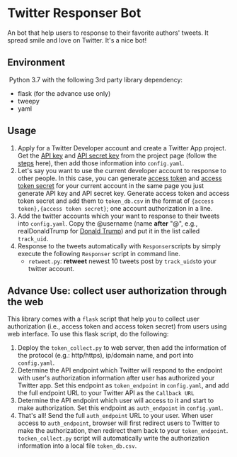 # Twitter Responser Bot

An bot that help users to response to their favorite authors' tweets. It spread smile and love on Twitter. It's a nice bot!

## Environment

​	Python 3.7 with the following 3rd party library dependency:

- flask (for the advance use only)
- tweepy
- yaml

## Usage

1. Apply for a Twitter Developer account and create a Twitter App project.  Get the <u>API key</u> and <u>API secret key</u>  from the project page (follow the [steps](https://developer.twitter.com/en/docs/basics/authentication/guides/access-tokens) here), then add those information into `config.yaml`. 
2.  Let's say you want to use the current developer account to response to other people. In this case, you can generate <u>access token</u> and <u>access token secret</u> for your current account in the same page you just generate API key and API secret key.  Generate access token and access token secret and add them to `token_db.csv` in the format of `{access token},{access token secret}`; one account authorization in a line.
3. Add the twitter accounts which your want to response to their tweets into `config.yaml`.  Copy the @username (name **after** "@", e.g., realDonaldTrump for [Donald Trump](https://twitter.com/realdonaldtrump)) and put it in the list called `track_uid`. 
4. Response to the tweets automatically with `Responser`scripts by simply execute the following `Responser` script in command line.
   - `retweet.py`: **retweet** newest 10 tweets post by `track_uids`to your twitter account. 

## Advance Use: collect user authorization through the web

This library comes with a `flask` script that help you to collect user authorization (i.e., access token and access token secret) from users using  web interface. To use this flask script, do the following:

1. Deploy the `token_collect.py` to web server, then add the information of the protocol (e.g.: http/https), ip/domain name, and port into `config.yaml`.
2. Determine the API endpoint which Twitter will respond to the endpoint with user's authorization information after user has authorized your Twitter app. Set this endpoint as `token_endpoint` in `config.yaml`, and add the full endpoint URL to your Twitter API  as the  `Callback URL` 
3. Determine the API endpoint which user will access to it and start to make authorization. Set this endpoint as `auth_endpoint` in `config.yaml`.
4. That's all! Send the full `auth_endpoint` URL to your user.  When user access to `auth_endpoint`, browser will first redirect users to Twitter to make the authorization, then redirect them back to your `token_endpoint`.  `tocken_collect.py` script will automatically write the authorization information into a local file `token_db.csv`.

